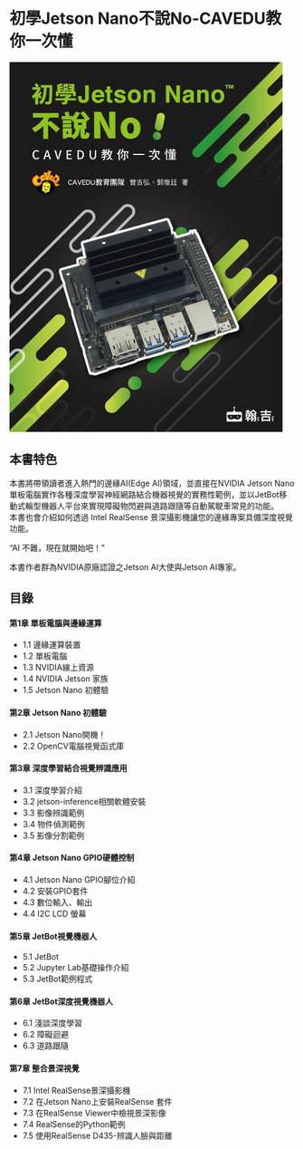 # 初學Jetson Nano不說No-CAVEDU教你一次懂

![](<../.gitbook/assets/image (6) (1) (1) (1).png>)

## **本書特色**

本書將帶領讀者進入熱門的邊緣AI(Edge AI)領域，並直接在NVIDIA Jetson Nano 單板電腦實作各種深度學習神經網路結合機器視覺的實務性範例，並以JetBot移動式輪型機器人平台來實現障礙物閃避與道路跟隨等自動駕駛車常見的功能。\
本書也會介紹如何透過 Intel RealSense 景深攝影機讓您的邊緣專案具備深度視覺功能。

“AI 不難，現在就開始吧！”

本書作者群為NVIDIA原廠認證之Jetson AI大使與Jetson AI專家。

## **目錄**

#### 第1章 單板電腦與邊緣運算

* 1.1 邊緣運算裝置
* 1.2 單板電腦
* 1.3 NVIDIA線上資源
* 1.4 NVIDIA Jetson 家族
* 1.5 Jetson Nano 初體驗

#### 第2章 Jetson Nano 初體驗

* 2.1 Jetson Nano開機！
* 2.2 OpenCV電腦視覺函式庫

#### 第3章 深度學習結合視覺辨識應用

* 3.1 深度學習介紹
* 3.2 jetson-inference相關軟體安裝
* 3.3 影像辨識範例
* 3.4 物件偵測範例
* 3.5 影像分割範例

#### 第4章 Jetson Nano GPIO硬體控制

* 4.1 Jetson Nano GPIO腳位介紹
* 4.2 安裝GPIO套件
* 4.3 數位輸入、輸出
* 4.4 I2C LCD 螢幕

#### 第5章 JetBot視覺機器人

* 5.1 JetBot
* 5.2 Jupyter Lab基礎操作介紹
* 5.3 JetBot範例程式

#### 第6章 JetBot深度視覺機器人

* 6.1 淺談深度學習
* 6.2 障礙迴避
* 6.3 道路跟隨

#### 第7章 整合景深視覺

* 7.1 Intel RealSense景深攝影機
* 7.2 在Jetson Nano上安裝RealSense 套件
* 7.3 在RealSense Viewer中檢視景深影像
* 7.4 RealSense的Python範例
* 7.5 使用RealSense D435-辨識人臉與距離
